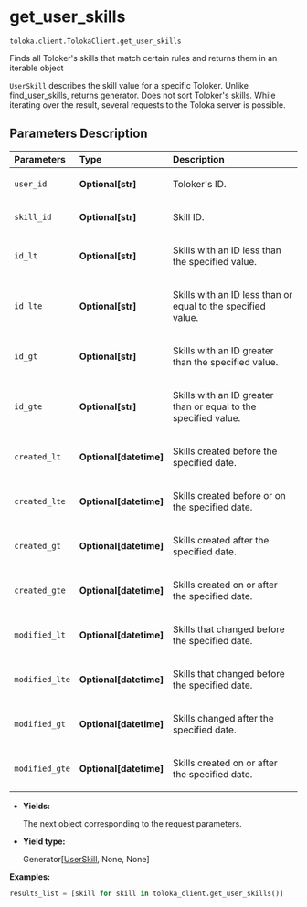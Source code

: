 # get_user_skills
`toloka.client.TolokaClient.get_user_skills`

Finds all Toloker's skills that match certain rules and returns them in an iterable object


`UserSkill` describes the skill value for a specific Toloker.
Unlike find_user_skills, returns generator. Does not sort Toloker's skills.
While iterating over the result, several requests to the Toloka server is possible.

## Parameters Description

| Parameters | Type | Description |
| :----------| :----| :-----------|
`user_id`|**Optional\[str\]**|<p>Toloker&#x27;s ID.</p>
`skill_id`|**Optional\[str\]**|<p>Skill ID.</p>
`id_lt`|**Optional\[str\]**|<p>Skills with an ID less than the specified value.</p>
`id_lte`|**Optional\[str\]**|<p>Skills with an ID less than or equal to the specified value.</p>
`id_gt`|**Optional\[str\]**|<p>Skills with an ID greater than the specified value.</p>
`id_gte`|**Optional\[str\]**|<p>Skills with an ID greater than or equal to the specified value.</p>
`created_lt`|**Optional\[datetime\]**|<p>Skills created before the specified date.</p>
`created_lte`|**Optional\[datetime\]**|<p>Skills created before or on the specified date.</p>
`created_gt`|**Optional\[datetime\]**|<p>Skills created after the specified date.</p>
`created_gte`|**Optional\[datetime\]**|<p>Skills created on or after the specified date.</p>
`modified_lt`|**Optional\[datetime\]**|<p>Skills that changed before the specified date.</p>
`modified_lte`|**Optional\[datetime\]**|<p>Skills that changed before the specified date.</p>
`modified_gt`|**Optional\[datetime\]**|<p>Skills changed after the specified date.</p>
`modified_gte`|**Optional\[datetime\]**|<p>Skills created on or after the specified date.</p>

* **Yields:**

  The next object corresponding to the request parameters.

* **Yield type:**

  Generator\[[UserSkill](toloka.client.user_skill.UserSkill.md), None, None\]

**Examples:**

```python
results_list = [skill for skill in toloka_client.get_user_skills()]
```
